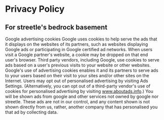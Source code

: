 # Privacy Policy
## For streetle's bedrock basement
Google advertising cookies
Google uses cookies to help serve the ads that it displays on the websites of its partners, such as websites displaying Google ads or participating in Google certified ad networks. When users visit a Google partner's website, a cookie may be dropped on that end user's browser.
Third party vendors, including Google, use cookies to serve ads based on a user's previous visits to your website or other websites.
Google's use of advertising cookies enables it and its partners to serve ads to your users based on their visit to your sites and/or other sites on the Internet.
Users may opt out of personalised advertising by visiting Ads Settings. (Alternatively, you can opt out of a third-party vendor's use of cookies for personalised advertising by visiting www.aboutads.info.)
You will be shown ads from google and other services not owned by google nor streetle. These ads are not in our control, and any content shown is not shown directly from us, rather, another company that has personalised you that ad by collecting data.

<head>
<script async src="https://pagead2.googlesyndication.com/pagead/js/adsbygoogle.js?client=ca-pub-5850853284840895"
     crossorigin="anonymous"></script>
</head>
